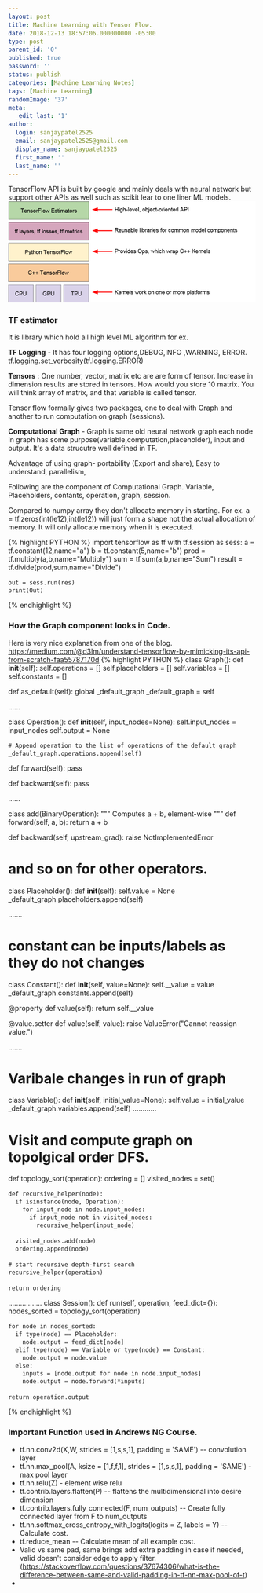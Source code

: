 ```yaml
---
layout: post
title: Machine Learning with Tensor Flow.
date: 2018-12-13 18:57:06.000000000 -05:00
type: post
parent_id: '0'
published: true
password: ''
status: publish
categories: [Machine Learning Notes]
tags: [Machine Learning]
randomImage: '37'
meta:
  _edit_last: '1'
author:
  login: sanjaypatel2525
  email: sanjaypatel2525@gmail.com
  display_name: sanjaypatel2525
  first_name: ''
  last_name: ''
---
```

TensorFlow API is built by google and mainly deals with neural network but support other APIs as well such as scikit lear to one liner ML models.
![](/assets/2019-08-21-Machine-Learning-TensorFlow1.png)
### TF estimator
It is library which hold all high level ML algorithm for ex.

**TF Logging** - It has four logging options,DEBUG,INFO ,WARNING, ERROR. tf.logging.set_verbosity(tf.logging.ERROR)

**Tensors** : One number, vector, matrix etc are are form of tensor. Increase in dimension results are stored in tensors. How would you store 10 matrix. You will think array of matrix, and that variable is called tensor.

Tensor flow formally gives two packages, one to deal with Graph and another to run computation on graph (sessions).

**Computational Graph** - Graph is same old neural network graph each node in graph has some purpose(variable,computation,placeholder), input and output. It's a data strucutre well defined in TF. 

Advantage of using graph- portability (Export and share), Easy to understand, parallelism,  

Following are the component of Computational Graph.
Variable, Placeholders, contants, operation, graph, session.

Compared to numpy array they don't allocate memory in starting. For ex.  a = tf.zeros(int(le12),int(le12)) will just form a shape not the actual allocation of memory. It will only allocate memory when it is executed. 

{% highlight PYTHON %}
  import tensorflow as tf
  with tf.session as sess:
    a = tf.constant(12,name="a")
    b = tf.constant(5,name="b")
    prod = tf.multiply(a,b,name="Multiply")
    sum = tf.sum(a,b,name="Sum")
    result = tf.divide(prod,sum,name="Divide")

    out = sess.run(res)
    print(Out)
{% endhighlight  %}

### How the Graph component looks in Code.
Here is very nice explanation from one of the blog.
https://medium.com/@d3lm/understand-tensorflow-by-mimicking-its-api-from-scratch-faa55787170d
{% highlight PYTHON %}
  class Graph():
  def __init__(self):
    self.operations = []
    self.placeholders = []
    self.variables = []
    self.constants = []

  def as_default(self):
    global _default_graph
    _default_graph = self

  ......

  class Operation():
  def __init__(self, input_nodes=None):
    self.input_nodes = input_nodes
    self.output = None
    
    # Append operation to the list of operations of the default graph
    _default_graph.operations.append(self)

  def forward(self):
    pass

  def backward(self):
    pass

  ......

  class add(BinaryOperation):
  """
  Computes a + b, element-wise
  """
  def forward(self, a, b):
    return a + b

  def backward(self, upstream_grad):
    raise NotImplementedError
  # and so on for other operators.

  class Placeholder():
  def __init__(self):
    self.value = None
    _default_graph.placeholders.append(self)

  .......
  # constant can be inputs/labels as they do not changes
  class Constant():
  def __init__(self, value=None):
    self.__value = value
    _default_graph.constants.append(self)

  @property
  def value(self):
    return self.__value

  @value.setter
  def value(self, value):
    raise ValueError("Cannot reassign value.")

  .......
  # Varibale changes in run of graph
  class Variable():
  def __init__(self, initial_value=None):
    self.value = initial_value
    _default_graph.variables.append(self)
  ............

  # Visit and compute graph on topolgical order DFS.
  def topology_sort(operation):
    ordering = []
    visited_nodes = set()

    def recursive_helper(node):
      if isinstance(node, Operation):
        for input_node in node.input_nodes:
          if input_node not in visited_nodes:
            recursive_helper(input_node)

      visited_nodes.add(node)
      ordering.append(node)

    # start recursive depth-first search
    recursive_helper(operation)

    return ordering

  .................
  class Session():
  def run(self, operation, feed_dict={}):
    nodes_sorted = topology_sort(operation)

    for node in nodes_sorted:
      if type(node) == Placeholder:
        node.output = feed_dict[node]
      elif type(node) == Variable or type(node) == Constant:
        node.output = node.value
      else:
        inputs = [node.output for node in node.input_nodes]
        node.output = node.forward(*inputs)

    return operation.output
{% endhighlight  %}

### Important Function used in Andrews NG Course.
* tf.nn.conv2d(X,W, strides = [1,s,s,1], padding = 'SAME') -- convolution layer
* tf.nn.max_pool(A, ksize = [1,f,f,1], strides = [1,s,s,1], padding = 'SAME') - max pool layer
* tf.nn.relu(Z) - element wise relu
* tf.contrib.layers.flatten(P) -- flattens the multidimensional into desire dimension 
* tf.contrib.layers.fully_connected(F, num_outputs) -- Create fully connected layer from F to num_outputs
* tf.nn.softmax_cross_entropy_with_logits(logits = Z, labels = Y) --Calculate cost.
* tf.reduce_mean -- Calculate mean of all example cost.
* Valid vs same pad, same brings add extra padding in case if needed, valid doesn't consider edge to apply filter. (https://stackoverflow.com/questions/37674306/what-is-the-difference-between-same-and-valid-padding-in-tf-nn-max-pool-of-t)
* 